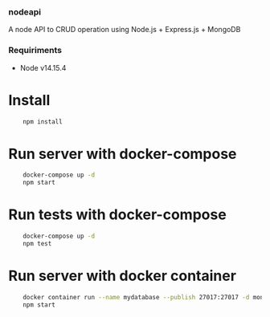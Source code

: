 ### nodeapi
A node API to CRUD operation using Node.js + Express.js + MongoDB

### Requiriments
- Node v14.15.4

# Install
```bash 
    npm install
```

# Run server with docker-compose
```bash 
    docker-compose up -d
    npm start
```

# Run tests with docker-compose
```bash 
    docker-compose up -d
    npm test
```

# Run server with docker container
```bash 
    docker container run --name mydatabase --publish 27017:27017 -d mongo 
    npm start
```